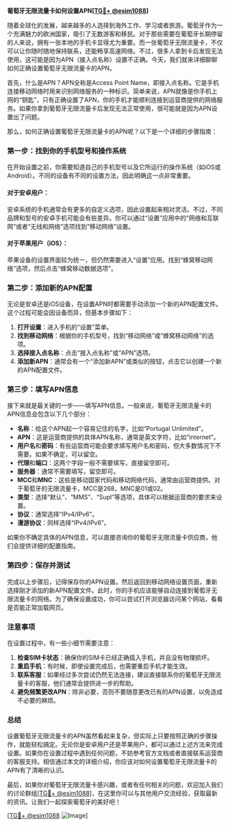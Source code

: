 **葡萄牙无限流量卡如何设置APN[[TG💪+ @esim1088](https://t.me/s/esim1088)]**

随着全球化的发展，越来越多的人选择到海外工作、学习或者旅游。葡萄牙作为一个充满魅力的欧洲国家，吸引了无数游客和移民。对于那些需要在葡萄牙长期停留的人来说，拥有一张本地的手机卡显得尤为重要。而一张葡萄牙无限流量卡，不仅可以让你随时随地保持联系，还能畅享高速网络。不过，很多人拿到卡后发现无法使用，这可能是因为APN（接入点名称）设置不正确。今天，我们就来详细聊聊如何正确设置葡萄牙无限流量卡的APN。

首先，什么是APN？APN全称是Access Point Name，即接入点名称。它是手机连接移动网络时用来识别网络服务的一种标识。简单来说，APN就像是你手机上网的“钥匙”，只有正确设置了APN，你的手机才能顺利连接到运营商提供的网络服务。如果你拿到葡萄牙无限流量卡后发现无法正常使用，很可能就是因为APN设置出了问题。

那么，如何正确设置葡萄牙无限流量卡的APN呢？以下是一个详细的步骤指南：

### 第一步：找到你的手机型号和操作系统

在开始设置之前，你需要知道自己的手机型号以及它所运行的操作系统（如iOS或Android）。不同的设备有不同的设置方法，因此明确这一点非常重要。

#### 对于安卓用户：
安卓系统的手机通常会有更多的自定义选项，因此设置起来相对灵活。不过，不同品牌和型号的安卓手机可能会有些差异。你可以通过“设置”应用中的“网络和互联网”或者“无线和网络”选项找到“移动网络”设置。

#### 对于苹果用户（iOS）：
苹果设备的设置界面较为统一，但仍然需要进入“设置”应用。找到“蜂窝移动网络”选项，然后点击“蜂窝移动数据选项”。

### 第二步：添加新的APN配置

无论是安卓还是iOS设备，在设置APN时都需要手动添加一个新的APN配置文件。这个过程可能会因设备而异，但基本步骤如下：

1. **打开设置**：进入手机的“设置”菜单。
2. **找到移动网络**：根据你的手机型号，找到“移动网络”或“蜂窝移动网络”的选项。
3. **选择接入点名称**：点击“接入点名称”或“APN”选项。
4. **添加新APN**：通常会有一个“添加新APN”或类似的按钮，点击它以创建一个新的APN配置文件。

### 第三步：填写APN信息

接下来就是最关键的一步——填写APN信息。一般来说，葡萄牙无限流量卡的APN信息会包含以下几个部分：

- **名称**：给这个APN起一个容易记住的名字，比如“Portugal Unlimited”。
- **APN**：这是运营商提供的具体APN名称，通常是英文字符，比如“internet”。
- **用户名**和**密码**：有些运营商可能会要求填写用户名和密码，但大多数情况下不需要。如果不确定，可以留空。
- **代理**和**端口**：这两个字段一般不需要填写，直接留空即可。
- **服务器**：通常不需要填写，留空即可。
- **MCC**和**MNC**：这些是移动国家代码和移动网络代码，通常由运营商提供。对于葡萄牙的无限流量卡，MCC是268，MNC是01或02。
- **类型**：选择“默认”、“MMS”、“Supl”等选项，具体可以根据运营商的要求来设置。
- **协议**：通常选择“IPv4/IPv6”。
- **漫游协议**：同样选择“IPv4/IPv6”。

如果你不确定具体的APN信息，可以直接咨询你的葡萄牙无限流量卡供应商，他们会提供详细的配置指南。

### 第四步：保存并测试

完成以上步骤后，记得保存你的APN设置。然后返回到移动网络设置页面，重新选择刚才添加的新APN配置文件。此时，你的手机应该能够自动连接到葡萄牙无限流量卡的网络。为了确保设置成功，你可以尝试打开浏览器访问某个网站，看看是否能正常加载网页。

### 注意事项

在设置过程中，有一些小细节需要注意：

1. **检查SIM卡状态**：确保你的SIM卡已经正确插入手机，并且没有物理损坏。
2. **重启手机**：有时候，即使设置完成后，也需要重启手机才能生效。
3. **联系客服**：如果经过多次尝试仍然无法连接，建议直接联系你的葡萄牙无限流量卡的客服，他们通常会提供进一步的帮助。
4. **避免频繁更改APN**：除非必要，否则不要随意更改已有的APN设置，以免造成不必要的麻烦。

### 总结

设置葡萄牙无限流量卡的APN虽然看起来复杂，但实际上只要按照正确的步骤操作，就能轻松搞定。无论你是安卓用户还是苹果用户，都可以通过上述方法来完成设置。如果你在设置过程中遇到任何问题，不妨参考官方文档或者直接联系运营商的客服支持。相信通过本文的详细介绍，你应该对如何设置葡萄牙无限流量卡的APN有了清晰的认识。

最后，如果你对葡萄牙无限流量卡感兴趣，或者有任何相关的问题，欢迎加入我们的讨论群组[[TG💪+ @esim1088](https://t.me/s/esim1088)]，在这里你可以与其他用户交流经验，获取最新的资讯。让我们一起探索葡萄牙的美好吧！

[[TG💪+ @esim1088](https://t.me/s/esim1088) ![Image](https://i.postimg.cc/4NQfJmqS/Snipaste-2025-05-13-00-14-12.png)]